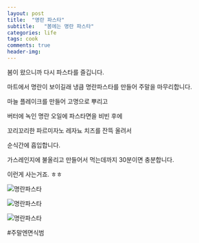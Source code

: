 ```yaml
---
layout: post
title:  "명란 파스타"
subtitle:   "봄에는 명란 파스타"
categories: life
tags: cook
comments: true
header-img: 
---
```


봄이 왔으니까 다시 파스타를 즐깁니다.

마트에서 명란이 보이길래 냉큼 명란파스타를 만들어 주말을 마무리합니다.

마늘 플레이크를 만들어 고명으로 뿌리고 

버터에 녹인 명란 오일에 파스타면을 비빈 후에

꼬리꼬리한 파르미자노 레자뇨 치즈를 잔뜩 올려서 

순식간에 흡입합니다.

가스레인지에 불올리고 만들어서 먹는데까지 30분이면 충분합니다.

이런게 사는거죠. ㅎㅎ

 ![명란파스타](https://youngsungson.github.io/assets/img/life/20220320-life-cook-pasta1.jpg)
 
 ![명란파스타](https://youngsungson.github.io/assets/img/life/20220320-life-cook-pasta2.jpg)
 
 ![명란파스타](https://youngsungson.github.io/assets/img/life/20220320-life-cook-pasta3.jpg)
  
 
 #주말엔면식범

 
